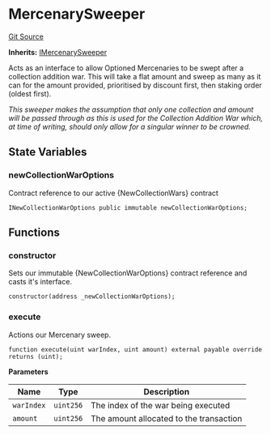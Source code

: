 # MercenarySweeper
[Git Source](https://github.com/FloorDAO/floor-v2/blob/c8169a0594ad07a37d169672a50f4155c41be809/src/contracts/sweepers/Mercenary.sol)

**Inherits:**
[IMercenarySweeper](/src/interfaces/actions/Sweeper.sol/contract.IMercenarySweeper.md)

Acts as an interface to allow Optioned Mercenaries to be swept after a collection
addition war. This will take a flat amount and sweep as many as it can for the
amount provided, prioritised by discount first, then staking order (oldest first).

*This sweeper makes the assumption that only one collection and amount will
be passed through as this is used for the Collection Addition War which, at time
of writing, should only allow for a singular winner to be crowned.*


## State Variables
### newCollectionWarOptions
Contract reference to our active {NewCollectionWars} contract


```solidity
INewCollectionWarOptions public immutable newCollectionWarOptions;
```


## Functions
### constructor

Sets our immutable {NewCollectionWarOptions} contract reference and casts it's interface.


```solidity
constructor(address _newCollectionWarOptions);
```

### execute

Actions our Mercenary sweep.


```solidity
function execute(uint warIndex, uint amount) external payable override returns (uint);
```
**Parameters**

|Name|Type|Description|
|----|----|-----------|
|`warIndex`|`uint256`|The index of the war being executed|
|`amount`|`uint256`|The amount allocated to the transaction|


